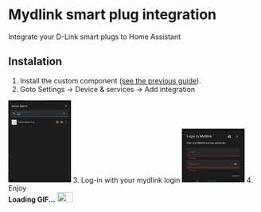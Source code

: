 # Mydlink smart plug integration
Integrate your D-Link smart plugs to Home Assistant

## Instalation
1. Install the custom component ([see the previous guide](https://github.com/JTechCzech/mydlink-HA-integration)).
2. Goto Settings -> Device & services -> Add integration
<img src="assets/mdlnkinter.png" width="25%" height="25%">
3. Log-in with your mydlink login
<img src="assets/mdlnklogin.png" width="25%" height="25%">
4. Enjoy  
<br>
<span style="font-weight: bold;">Loading GIF...</span>  
<img src="assets/inwork.gif" width="25%" height="25%">
